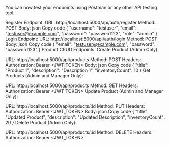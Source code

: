 You can now test your endpoints using Postman or any other API testing tool.

Register Endpoint:
URL: http://localhost:5000/api/auth/register
Method: POST
Body:
json
Copy code
{
  "username": "testuser",
  "email": "testuser@example.com",
  "password": "password123",
  "role": "admin"
}
Login Endpoint:
URL: http://localhost:5000/api/auth/login
Method: POST
Body:
json
Copy code
{
  "email": "testuser@example.com",
  "password": "password123"
}
Product CRUD Endpoints:
Create Product (Admin Only):

URL: http://localhost:5000/api/products
Method: POST
Headers: Authorization: Bearer <JWT_TOKEN>
Body:
json
Copy code
{
  "title": "Product 1",
  "description": "Description 1",
  "inventoryCount": 10
}
Get Products (Admin and Manager Only):

URL: http://localhost:5000/api/products
Method: GET
Headers: Authorization: Bearer <JWT_TOKEN>
Update Product (Admin and Manager Only):

URL: http://localhost:5000/api/products/:id
Method: PUT
Headers: Authorization: Bearer <JWT_TOKEN>
Body:
json
Copy code
{
  "title": "Updated Product",
  "description": "Updated Description",
  "inventoryCount": 20
}
Delete Product (Admin Only):

URL: http://localhost:5000/api/products/:id
Method: DELETE
Headers: Authorization: Bearer <JWT_TOKEN>